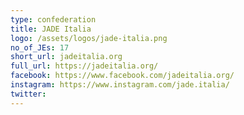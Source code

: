 ```yaml
---
type: confederation
title: JADE Italia
logo: /assets/logos/jade-italia.png
no_of_JEs: 17
short_url: jadeitalia.org
full_url: https://jadeitalia.org/
facebook: https://www.facebook.com/jadeitalia.org/
instagram: https://www.instagram.com/jade.italia/
twitter:
---
```

